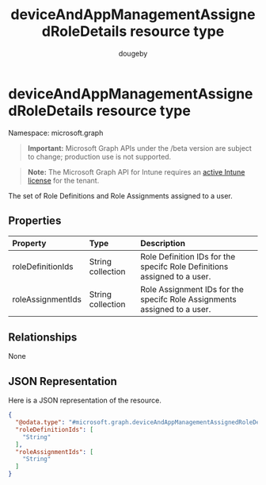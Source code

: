 ﻿---
title: "deviceAndAppManagementAssignedRoleDetails resource type"
description: "The set of Role Definitions and Role Assignments assigned to a user."
author: "dougeby"
localization_priority: Normal
ms.prod: "intune"
doc_type: resourcePageType
---

# deviceAndAppManagementAssignedRoleDetails resource type

Namespace: microsoft.graph

> **Important:** Microsoft Graph APIs under the /beta version are subject to change; production use is not supported.

> **Note:** The Microsoft Graph API for Intune requires an [active Intune license](https://go.microsoft.com/fwlink/?linkid=839381) for the tenant.

The set of Role Definitions and Role Assignments assigned to a user.

## Properties

| Property          | Type              | Description                                                              |
| :---------------- | :---------------- | :----------------------------------------------------------------------- |
| roleDefinitionIds | String collection | Role Definition IDs for the specifc Role Definitions assigned to a user. |
| roleAssignmentIds | String collection | Role Assignment IDs for the specifc Role Assignments assigned to a user. |

## Relationships

None

## JSON Representation

Here is a JSON representation of the resource.

<!-- {
  "blockType": "resource",
  "@odata.type": "microsoft.graph.deviceAndAppManagementAssignedRoleDetails"
}
-->

```json
{
  "@odata.type": "#microsoft.graph.deviceAndAppManagementAssignedRoleDetails",
  "roleDefinitionIds": [
    "String"
  ],
  "roleAssignmentIds": [
    "String"
  ]
}
```
